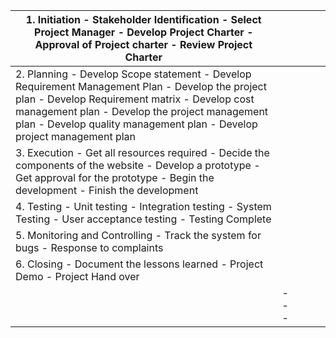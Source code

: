 | 1. Initiation   - Stakeholder Identification   - Select Project Manager   - Develop Project Charter   - Approval of Project charter   - Review Project Charter                                                                                                                               |   |   |   |   |
|----------------------------------------------------------------------------------------------------------------------------------------------------------------------------------------------------------------------------------------------------------------------------------------------|---|---|---|---|
| 2. Planning   - Develop Scope statement   - Develop Requirement Management Plan   - Develop the project plan   - Develop Requirement matrix   - Develop cost management plan   - Develop the project management plan   - Develop quality management plan   - Develop project management plan |   |   |   |   |
| 3. Execution   - Get all resources required   - Decide the components of the website   - Develop a prototype   - Get approval for the prototype   - Begin the development   - Finish the development                                                                                         |   |   |   |   |
| 4. Testing   - Unit testing   - Integration testing   - System Testing   - User acceptance testing   - Testing Complete                                                                                                                                                                      |   |   |   |   |
| 5. Monitoring and Controlling   - Track the system for bugs   - Response to complaints                                                                                                                                                                                                       |   |   |   |   |
| 6. Closing   - Document the lessons learned   - Project Demo   - Project Hand over                                                                                                                                                                                                           |   |   |   |   |
| | --- | 

